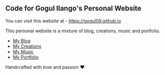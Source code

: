 ## Code for Gogul Ilango's Personal Website

You can visit this website at - https://gogul09.github.io

This personal website is a mixture of blog, creations, music and portfolio.

* [My Blog](https://gogul09.github.io/)
* [My Creations](https://gogul09.github.io/creations/)
* [My Music](https://gogul09.github.io/music)
* [My Portfolio](https://gogul09.github.io/about/)

Handcrafted with love and passion ❤️